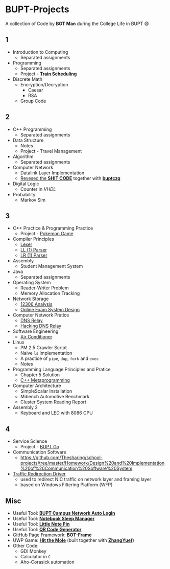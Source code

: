 # BUPT-Projects

A collection of Code by **BOT Man** during the College Life in BUPT :smile:

## 1

- Introduction to Computing
  - Separated assignments
- Programming
  - Separated assignments
  - Project - [**Train Scheduling**](/1-2-Programming/Crazy-Train-Sim)
- Discrete Math
  - Encryption/Decryption
    - Caesar
    - RSA
  - Group Code

## 2

- C++ Programming
  - Separated assignments
- Data Structure
  - Notes
  - Project - Travel Management
- Algorithm
  - Separated assignments
- Computer Network
  - Datalink Layer Implementation
  - [Revesed the **SHIT CODE**](/2-2-Computer-Network/Reversed)
together with [**buptczq**](https://github.com/buptczq/RE_Bupt_Computer_Network_Expr)
- Digital Logic
  - Counter in *VHDL*
- Probability
  - Markov Sim

## 3

- C++ Practice & Programming Practice
  - Project - [Pokemon Game](/3-1-Pokemon)
- Compiler Principles
  - [Lexer](/3-1-Compiler-Principles/Lexer)
  - [LL (1) Parser](/3-1-Compiler-Principles/LL1Parser)
  - [LR (1) Parser](/3-1-Compiler-Principles/LR1Parser)
- Assembly
  - Student Management System
- Java
  - Separated assignments
- Operating System
  - Reader-Writer Problem
  - Memory Allocation Tracking
- Network Storage
  - [12306 Analysis](https://bot-man-jl.github.io/articles/?post=2016/12306-Architecture)
  - [Online Exam System Design](https://bot-man-jl.github.io/articles/?post=2016/Exam-System-Design)
- Computer Network Pratice
  - [DNS Relay](/3-2-Computer-Network/DNS-Relay)
  - [Hacking DNS Relay](/3-2-Computer-Network/Hack-DNS-Relay)
- Software Engineering
  - [Air Conditioner](/3-2-Software-Engineering)
- Linux
  - PM 2.5 Crawler Script
  - Naive `ls` Implementation
  - A practice of `pipe`, `dup`, `fork` and `exec`
  - Notes
- Programming Language Principles and Pratice
  - Chapter 5 Solution
  - [C++ Metaprogramming](https://bot-man-jl.github.io/articles/?post=2017/Cpp-Metaprogramming)
- Computer Architecture
  - SimpleScalar Installation
  - Mibench Automotive Benchmark
  - Cluster System Reading Report
- Assembly 2
  - Keyboard and LED with 8086 CPU
  
## 4

- Service Science
  - Project - [BUPT Go](/4-1-BUPT-Go)
- Communication Software
  - https://github.com/Thesharing/school-projects/tree/master/Homework/Design%20and%20Implementation%20of%20Communication%20Software%20System
- [Traffic Redirection Driver](https://github.com/BOT-Man-JL/WFP-Traffic-Redirection-Driver)
  - used to redirect NIC traffic on network layer and framing layer
  - based on Windows Filtering Platform (WFP)

## Misc

- Useful Tool: [**BUPT Campus Network Auto Login**](/0-3-Network-Login)
- Useful Tool: [**Notebook Sleep Manager**](/0-2-Sleep-Manager)
- Useful Tool: [**Little Note Pin**](/0-1-Note-Pin)
- Useful Tool: [**QR Code Generator**](https://bot-man-jl.github.io/QRCodeGen)
- GitHub Page Framework: [**BOT-Frame**](https://github.com/BOT-Man-JL/BOT-Man-JL.github.io)
- UWP Game: [**Hit the Mole**](https://github.com/ZhangYuef/Hit-the-Mole) (built together with [**ZhangYuef**](https://github.com/ZhangYuef))
- Other Code:
  - GDI Monkey
  - Calculator in `C`
  - Aho-Corasick automation
